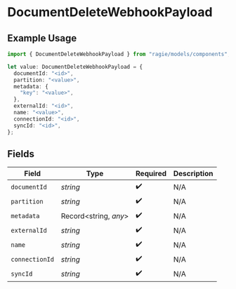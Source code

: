 # DocumentDeleteWebhookPayload

## Example Usage

```typescript
import { DocumentDeleteWebhookPayload } from "ragie/models/components";

let value: DocumentDeleteWebhookPayload = {
  documentId: "<id>",
  partition: "<value>",
  metadata: {
    "key": "<value>",
  },
  externalId: "<id>",
  name: "<value>",
  connectionId: "<id>",
  syncId: "<id>",
};
```

## Fields

| Field                 | Type                  | Required              | Description           |
| --------------------- | --------------------- | --------------------- | --------------------- |
| `documentId`          | *string*              | :heavy_check_mark:    | N/A                   |
| `partition`           | *string*              | :heavy_check_mark:    | N/A                   |
| `metadata`            | Record<string, *any*> | :heavy_check_mark:    | N/A                   |
| `externalId`          | *string*              | :heavy_check_mark:    | N/A                   |
| `name`                | *string*              | :heavy_check_mark:    | N/A                   |
| `connectionId`        | *string*              | :heavy_check_mark:    | N/A                   |
| `syncId`              | *string*              | :heavy_check_mark:    | N/A                   |